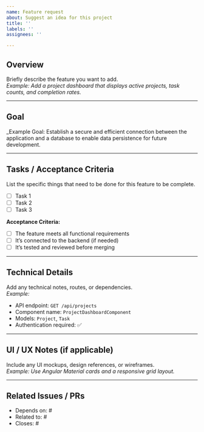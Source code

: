 ```yaml
---
name: Feature request
about: Suggest an idea for this project
title: ''
labels: ''
assignees: ''

---
```


## Overview
Briefly describe the feature you want to add.  
_Example: Add a project dashboard that displays active projects, task counts, and completion rates._

---

## Goal
_Example Goal:
Establish a secure and efficient connection between the application and a database to enable data persistence for future development.

---

## Tasks / Acceptance Criteria
List the specific things that need to be done for this feature to be complete.  
- [ ] Task 1  
- [ ] Task 2  
- [ ] Task 3  

**Acceptance Criteria:**
- [ ] The feature meets all functional requirements  
- [ ] It’s connected to the backend (if needed)  
- [ ] It’s tested and reviewed before merging  

---

## Technical Details
Add any technical notes, routes, or dependencies.  
_Example:_  
- API endpoint: `GET /api/projects`  
- Component name: `ProjectDashboardComponent`  
- Models: `Project`, `Task`  
- Authentication required: ✅

---

## UI / UX Notes (if applicable)
Include any UI mockups, design references, or wireframes.  
_Example: Use Angular Material cards and a responsive grid layout._

---

## Related Issues / PRs
- Depends on: #<issue-number>
- Related to: #<issue-number>
- Closes: #<issue-number>
